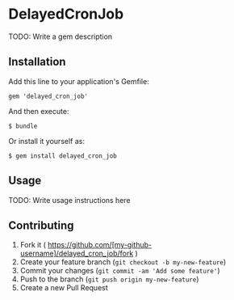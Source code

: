 # DelayedCronJob

TODO: Write a gem description

## Installation

Add this line to your application's Gemfile:

    gem 'delayed_cron_job'

And then execute:

    $ bundle

Or install it yourself as:

    $ gem install delayed_cron_job

## Usage

TODO: Write usage instructions here

## Contributing

1. Fork it ( https://github.com/[my-github-username]/delayed_cron_job/fork )
2. Create your feature branch (`git checkout -b my-new-feature`)
3. Commit your changes (`git commit -am 'Add some feature'`)
4. Push to the branch (`git push origin my-new-feature`)
5. Create a new Pull Request
